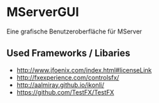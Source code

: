 # MServerGUI
Eine grafische Benutzeroberfläche für MServer


## Used Frameworks / Libaries
- http://www.jfoenix.com/index.html#licenseLink
- http://fxexperience.com/controlsfx/
- http://aalmiray.github.io/ikonli/
- https://github.com/TestFX/TestFX